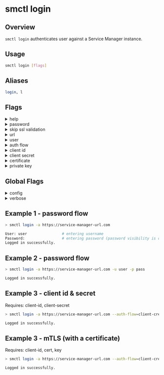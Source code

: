 # smctl login

## Overview
`smctl login` authenticates user against a Service Manager instance.

## Usage
```bash
smctl login [flags]
```

## Aliases
```bash
login, l
```

## Flags
<details>
  <summary>help</summary>
  <p>
    <code>--help</code> (alias: <code>-h</code>)
  </p>
  <p>
    Help for <i>login</i> command.
  </p>
</details>
<details>
  <summary>password</summary>
  <p>
    <code>--password</code> (alias: <code>-p</code>)
  </p>
  <p>
    User password.
  </p>
</details>
<details>
  <summary>skip ssl validation</summary>
  <p>
    <code>--skip-ssl-validation</code>
  </p>
  <p>
    Skip verification of the OAuth endpoint <b>Not recommended!</b>
  </p>
</details>
<details>
  <summary>url</summary>
  <p>
    <code>--url</code> (alias: <code>-a</code>)
  </p>
  <p>
    Base URL of the Service Manager.
  </p>
</details>
<details>
  <summary>user</summary>
  <p>
    <code>--user</code> (alias: <code>-u</code>)
  </p>
  <p>
    User ID.
  </p>
</details>
<details>
  <summary>auth flow</summary>
  <p>
    <code>--auth-flow</code>
  </p>
  <p>
    Options: <code>password</code> / <code>client-credentials</code> (default is <code>password</code> flow)
  </p>
</details>
<details>
  <summary>client id</summary>
  <p>
    <code>--client-id</code>
  </p>
  <p>
    The technical client-id provided on the binding creation, used for the <code>client-credentials</code> flow.
  </p>
</details>
<details>
  <summary>client secret</summary>
  <p>
    <code>--client-secret</code>
  </p>
  <p>
    The technical client-secret provided on the binding creation, used for the <code>client-credentials</code> flow.
  </p>
</details>
<details>
  <summary>certificate</summary>
  <p>
    <code>--cert</code>
  </p>
  <p>
    The path to the file which contains the <code>certificate</code> (public-key) provided on the binding creation, used for the <code>client-credentials</code> flow.
  </p>
</details>
<details>
  <summary>private key</summary>
  <p>
    <code>--key</code>
  </p>
  <p>
    The path to the file which contains the <code>key</code> (private-key) provided on the binding creation, used for the <code>client-credentials</code> flow.
  </p>
</details>

## Global Flags
<details>
  <summary>config</summary>
  <p>
    <code>--config</code>
  </p>
  <p>
    Set the path for the <b>smctl</b> <i>config.json</i> file (default is <i>$HOME/.sm/config.json</i>)
  </p>
</details>
<details>
  <summary>verbose</summary>
  <p>
    <code>--verbose</code> (alias: <code>-v</code>)
  </p>
  <p>
    Use verbose mode.
  </p>
</details>

## Example 1 - password flow
```bash
> smctl login -a https://service-manager-url.com

User: user                # entering username
Password:                 # entering password (password visibility is disabled)
Logged in successfully.
```

## Example 2 - password flow
```bash
> smctl login -a https://service-manager-url.com -u user -p pass

Logged in successfully.
```


## Example 3 - client id & secret
Requires: client-id, client-secret
```bash
> smctl login -a https://service-manager-url.com --auth-flow=client-credentials --client-id=id --client-secret=secret

Logged in successfully.
```

## Example 3 - mTLS (with a certificate)
Requires: client-id, cert, key
```bash
> smctl login -a https://service-manager-url.com --auth-flow=client-credentials --client-id=id --cert=cert.pem --key=key.pem

Logged in successfully.
```

